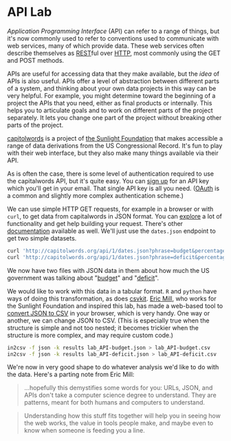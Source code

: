 # API Lab

_Application Programming Interface_ (API) can refer to a range of things, but it's now commonly used to refer to conventions used to communicate with web services, many of which provide data. These web services often describe themselves as [REST](http://en.wikipedia.org/wiki/Representational_state_transfer)ful over [HTTP](http://en.wikipedia.org/wiki/Http), most commonly using the GET and POST methods.

APIs are useful for accessing data that they make available, but the _idea_ of APIs is also useful. APIs offer a level of abstraction between different parts of a system, and thinking about your own data projects in this way can be very helpful. For example, you might determine toward the beginning of a project the APIs that you need, either as final products or internally. This helps you to articulate goals and to work on different parts of the project separately. It lets you change one part of the project without breaking other parts of the project.

[capitolwords](http://capitolwords.org/) is a project of [the Sunlight Foundation](http://sunlightfoundation.com/) that makes accessible a range of data derivations from the US Congressional Record. It's fun to play with their web interface, but they also make many things available via their API.

As is often the case, there is some level of authentication required to use the capitalwords API, but it's quite easy. You can [sign up](http://sunlightfoundation.com/api/accounts/register/) for an API key which you'll get in your email. That single API key is all you need. ([OAuth](http://oauth.net/) is a common and slightly more complex authentication scheme.)

We can use simple HTTP GET requests, for example in a browser or with `curl`, to get data from capitalwords in JSON format. You can [explore](http://tryit.sunlightfoundation.com/capitolwords) a lot of functionality and get help building your request. There's other [documentation](http://capitolwords.org/api/1/) available as well. We'll just use the `dates.json` endpoint to get two simple datasets.

```bash
curl 'http://capitolwords.org/api/1/dates.json?phrase=budget&percentages=true&granularity=year&apikey=YOUR_KEY_HERE' > lab_API-budget.json
curl 'http://capitolwords.org/api/1/dates.json?phrase=deficit&percentages=true&granularity=year&apikey=YOUR_KEY_HERE' > lab_API-deficit.json
```

We now have two files with JSON data in them about how much the US government was talking about "[budget](lab_API-budget.json)" and "[deficit](lab_API-deficit.json)".

We would like to work with this data in a tabular format. `R` and `python` have ways of doing this transformation, as does [csvkit](http://csvkit.readthedocs.org/). [Eric Mill](https://twitter.com/konklone), who works for the Sunlight Foundation and inspired this lab, has made a web-based tool to [convert JSON to CSV](http://konklone.io/json/) in your browser, which is very handy. One way or another, we can change JSON to CSV. (This is especially true when the structure is simple and not too nested; it becomes trickier when the structure is more complex, and may require custom code.)

```bash
in2csv -f json -k results lab_API-budget.json > lab_API-budget.csv
in2csv -f json -k results lab_API-deficit.json > lab_API-deficit.csv
```

We're now in very good shape to do whatever analysis we'd like to do with the data. Here's a parting note from Eric Mill:

> ...hopefully this demystifies some words for you: URLs, JSON, and APIs don't take a computer science degree to understand. They are patterns, meant for both humans and computers to understand.

> Understanding how this stuff fits together will help you in seeing how the web works, the value in tools people make, and maybe even to know when someone is feeding you a line.
